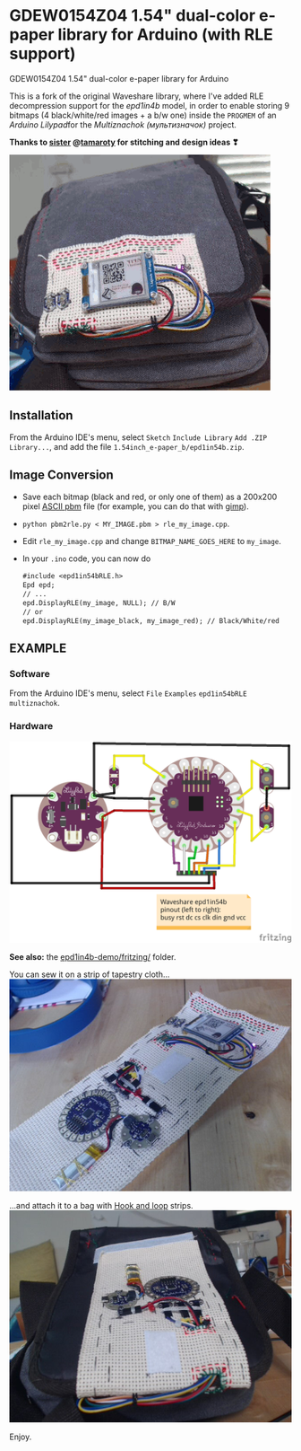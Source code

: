 # GDEW0154Z04 1.54" dual-color e-paper library for Arduino (with RLE support)
GDEW0154Z04 1.54" dual-color e-paper library for Arduino

This is a fork of the original Waveshare library, where I've added RLE decompression support for the *epd1in4b* model, in order to enable storing 9 bitmaps (4 black/white/red images + a b/w one) inside the `PROGMEM` of an *Arduino Lilypad*for the *Multiznachok (мультизначок)* project.

**Thanks to [sister](http://coensisters.org) @[tamaroty](https://github.com/tamaroty) for stitching and design ideas ❣**

![Bag with Multiznachock (мультизначок)](doc-images/multiznachok.gif)

## Installation
From the Arduino IDE's menu, select `Sketch` `Include Library` `Add .ZIP Library...`, and add the file `1.54inch_e-paper_b/epd1in54b.zip`.

## Image Conversion

* Save each bitmap (black and red, or only one of them) as a 200x200 pixel [ASCII pbm](https://en.wikipedia.org/wiki/Netpbm_format#PBM_example) file (for example, you can do that with [gimp](https://www.gimp.org/)).
* `python pbm2rle.py < MY_IMAGE.pbm > rle_my_image.cpp`.
* Edit `rle_my_image.cpp` and change `BITMAP_NAME_GOES_HERE` to `my_image`.
* In your `.ino` code, you can now do

  ```
  #include <epd1in54bRLE.h>
  Epd epd;
  // ...
  epd.DisplayRLE(my_image, NULL); // B/W
  // or
  epd.DisplayRLE(my_image_black, my_image_red); // Black/White/red

  ``` 

## EXAMPLE

### Software
From the Arduino IDE's menu, select `File` `Examples` `epd1in54bRLE` `multiznachok`.

### Hardware

!["Breadboard" (you know what I mean 😉)](libraries/examples/multiznachok/fritzing/multiznachok_bb.png)

**See also:** the [epd1in4b-demo/fritzing/](libraries/examples/multiznachok/fritzing) folder.

You can sew it on a strip of tapestry cloth...
![In real life](doc-images/mz-bare.jpg)

...and attach it to a bag with [Hook and loop](https://en.wikipedia.org/wiki/Hook_and_loop_fastener) strips.
![Mounted on bag](doc-images/mz-inside-bag.jpg)

Enjoy.
